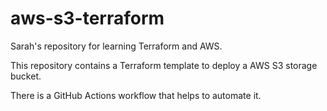 # aws-s3-terraform

Sarah's repository for learning Terraform and AWS. 

This repository contains a Terraform template to deploy a AWS S3 storage bucket. 

There is a GitHub Actions workflow that helps to automate it. 
